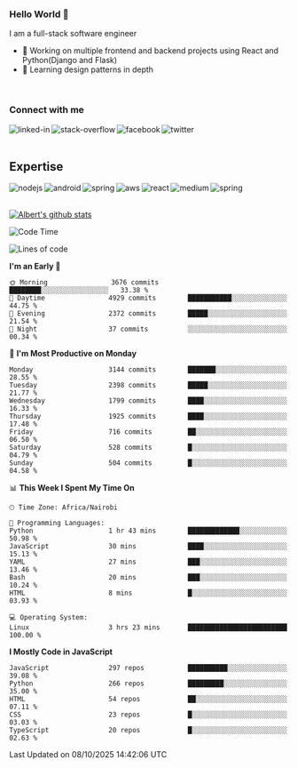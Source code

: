 

### Hello World 👋
I am a full-stack software engineer
- 🔭 Working on multiple frontend and backend projects using React and Python(Django and Flask)
- 🌱 Learning design patterns in depth

<br>

### Connect with me

[<img align="left" alt="linked-in" src="https://img.shields.io/badge/linkedin-%230077B5.svg?&style=for-the-badge&logo=linkedin&logoColor=white" />](https://www.linkedin.com/in/albert-byrone/)

<!-- [<img align="left" alt="medium" src="https://img.shields.io/badge/medium-%2312100E.svg?&style=for-the-badge&logo=medium&logoColor=white" />](https://56faisal.medium.com/) -->

[<img align="left" alt="stack-overflow" src="https://img.shields.io/badge/stack%20overflow-FE7A16?logo=stack-overflow&logoColor=white&style=for-the-badge" />](https://stackoverflow.com/users/11916317/albert-byrone)

[<img align="left" alt="facebook" src="https://img.shields.io/badge/facebook-%231877F2.svg?&style=for-the-badge&logo=facebook&logoColor=white" />](https://web.facebook.com/albert.byrone.1/)

[<img align="left" alt="twitter" src="https://img.shields.io/badge/twitter-%231DA1F2.svg?&style=for-the-badge&logo=twitter&logoColor=white" />](https://twitter.com/byrone_albert)

<br>

<br>

## Expertise
<img align="left" alt="nodejs" src="https://img.shields.io/badge/python%20-%2343853D.svg?&style=for-the-badge&logo=node.js&logoColor=white" />
<img align="left" alt="android" src="https://img.shields.io/badge/Flask-3DDC84?logo=android&logoColor=white&style=for-the-badge" />
<img align="left" alt="spring" src="https://img.shields.io/badge/drf%20-%236DB33F.svg?&style=for-the-badge&logo=spring&logoColor=white" />
<img align="left" alt="aws" src="https://img.shields.io/badge/django%20AWS-%23232F3E?logo=amazon-aws&logoColor=white&style=for-the-badge" />
<img align="left" alt="react" src="https://img.shields.io/badge/react%20-%2320232a.svg?&style=for-the-badge&logo=react&logoColor=%2361DAFB" />
<img align="left" alt="medium" src="https://img.shields.io/badge/Angular-%23316192.svg?&style=for-the-badge&logo=postgresql&logoColor=white" />
<img align="left" alt="spring" src="https://img.shields.io/badge/Javascript%20-%236DB33F.svg?&style=for-the-badge&logo=spring&logoColor=white" />
<br>
<br>


[![Albert's github stats](https://github-readme-stats.vercel.app/api?username=Albert-Byrone&count_private=true&show_icons=true&theme=radical&hide_rank=false)](https://github.com/anuraghazra/github-readme-stats)

<!-- [![Top Langs](https://github-readme-stats.vercel.app/api/top-langs/?username=Albert-Byrone&layout=compact)](https://github.com/anuraghazra/github-readme-stats) -->

<!--
**Albert-Byrone/Albert-Byrone** is a ✨ _special_ ✨ repository because its `README.md` (this file) appears on your GitHub profile.

Here are some ideas to get you started:

- 🔭 I’m currently working on ...
- 🌱 I’m currently learning ...
- 👯 I’m looking to collaborate on ...
- 🤔 I’m looking for help with ...
- 💬 Ask me about ...
- 📫 How to reach me: ...
- 😄 Pronouns: ...
- ⚡ Fun fact: ...
-->


<!--START_SECTION:waka-->
![Code Time](http://img.shields.io/badge/Code%20Time-2%2C053%20hrs%2043%20mins-blue)

![Lines of code](https://img.shields.io/badge/From%20Hello%20World%20I%27ve%20Written-84.8%20million%20lines%20of%20code-blue)

**I'm an Early 🐤** 

```text
🌞 Morning                3676 commits        ████████░░░░░░░░░░░░░░░░░   33.38 % 
🌆 Daytime                4929 commits        ███████████░░░░░░░░░░░░░░   44.75 % 
🌃 Evening                2372 commits        █████░░░░░░░░░░░░░░░░░░░░   21.54 % 
🌙 Night                  37 commits          ░░░░░░░░░░░░░░░░░░░░░░░░░   00.34 % 
```
📅 **I'm Most Productive on Monday** 

```text
Monday                   3144 commits        ███████░░░░░░░░░░░░░░░░░░   28.55 % 
Tuesday                  2398 commits        █████░░░░░░░░░░░░░░░░░░░░   21.77 % 
Wednesday                1799 commits        ████░░░░░░░░░░░░░░░░░░░░░   16.33 % 
Thursday                 1925 commits        ████░░░░░░░░░░░░░░░░░░░░░   17.48 % 
Friday                   716 commits         ██░░░░░░░░░░░░░░░░░░░░░░░   06.50 % 
Saturday                 528 commits         █░░░░░░░░░░░░░░░░░░░░░░░░   04.79 % 
Sunday                   504 commits         █░░░░░░░░░░░░░░░░░░░░░░░░   04.58 % 
```


📊 **This Week I Spent My Time On** 

```text
🕑︎ Time Zone: Africa/Nairobi

💬 Programming Languages: 
Python                   1 hr 43 mins        █████████████░░░░░░░░░░░░   50.98 % 
JavaScript               30 mins             ████░░░░░░░░░░░░░░░░░░░░░   15.13 % 
YAML                     27 mins             ███░░░░░░░░░░░░░░░░░░░░░░   13.46 % 
Bash                     20 mins             ███░░░░░░░░░░░░░░░░░░░░░░   10.24 % 
HTML                     8 mins              █░░░░░░░░░░░░░░░░░░░░░░░░   03.93 % 

💻 Operating System: 
Linux                    3 hrs 23 mins       █████████████████████████   100.00 % 
```

**I Mostly Code in JavaScript** 

```text
JavaScript               297 repos           ██████████░░░░░░░░░░░░░░░   39.08 % 
Python                   266 repos           █████████░░░░░░░░░░░░░░░░   35.00 % 
HTML                     54 repos            ██░░░░░░░░░░░░░░░░░░░░░░░   07.11 % 
CSS                      23 repos            █░░░░░░░░░░░░░░░░░░░░░░░░   03.03 % 
TypeScript               20 repos            █░░░░░░░░░░░░░░░░░░░░░░░░   02.63 % 
```




 Last Updated on 08/10/2025 14:42:06 UTC
<!--END_SECTION:waka-->
